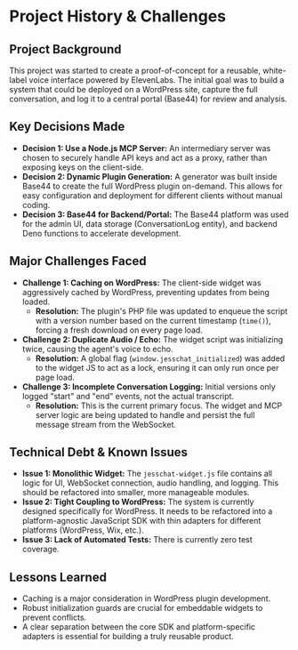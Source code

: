 
# Project History & Challenges

## Project Background
This project was started to create a proof-of-concept for a reusable, white-label voice interface powered by ElevenLabs. The initial goal was to build a system that could be deployed on a WordPress site, capture the full conversation, and log it to a central portal (Base44) for review and analysis.

## Key Decisions Made
- **Decision 1: Use a Node.js MCP Server:** An intermediary server was chosen to securely handle API keys and act as a proxy, rather than exposing keys on the client-side.
- **Decision 2: Dynamic Plugin Generation:** A generator was built inside Base44 to create the full WordPress plugin on-demand. This allows for easy configuration and deployment for different clients without manual coding.
- **Decision 3: Base44 for Backend/Portal:** The Base44 platform was used for the admin UI, data storage (ConversationLog entity), and backend Deno functions to accelerate development.

## Major Challenges Faced
- **Challenge 1: Caching on WordPress:** The client-side widget was aggressively cached by WordPress, preventing updates from being loaded.
  - **Resolution:** The plugin's PHP file was updated to enqueue the script with a version number based on the current timestamp (`time()`), forcing a fresh download on every page load.
- **Challenge 2: Duplicate Audio / Echo:** The widget script was initializing twice, causing the agent's voice to echo.
  - **Resolution:** A global flag (`window.jesschat_initialized`) was added to the widget JS to act as a lock, ensuring it can only run once per page load.
- **Challenge 3: Incomplete Conversation Logging:** Initial versions only logged "start" and "end" events, not the actual transcript.
  - **Resolution:** This is the current primary focus. The widget and MCP server logic are being updated to handle and persist the full message stream from the WebSocket.

## Technical Debt & Known Issues
- **Issue 1: Monolithic Widget:** The `jesschat-widget.js` file contains all logic for UI, WebSocket connection, audio handling, and logging. This should be refactored into smaller, more manageable modules.
- **Issue 2: Tight Coupling to WordPress:** The system is currently designed specifically for WordPress. It needs to be refactored into a platform-agnostic JavaScript SDK with thin adapters for different platforms (WordPress, Wix, etc.).
- **Issue 3: Lack of Automated Tests:** There is currently zero test coverage.

## Lessons Learned
- Caching is a major consideration in WordPress plugin development.
- Robust initialization guards are crucial for embeddable widgets to prevent conflicts.
- A clear separation between the core SDK and platform-specific adapters is essential for building a truly reusable product.
